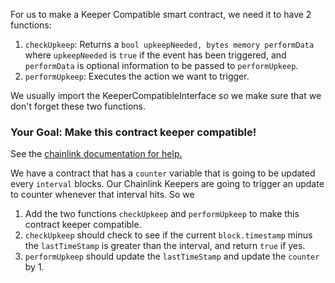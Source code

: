 For us to make a Keeper Compatible smart contract, we need it to have 2 functions:

1. `checkUpkeep`: Returns a `bool upkeepNeeded, bytes memory performData` where `upkeepNeeded` is `true` if the event has been triggered, and `performData` is optional information to be passed to `performUpkeep`.
2. `performUpkeep`: Executes the action we want to trigger.

We usually import the KeeperCompatibleInterface so we make sure that we don't forget these two functions.

### <emoji id="checkered_flag" /> Your Goal: Make this contract keeper compatible!

See the [chainlink documentation for help.](https://docs.chain.link/docs/chainlink-keepers/compatible-contracts/)

We have a contract that has a `counter` variable that is going to be updated every `interval` blocks. Our Chainlink Keepers are going to trigger an update to counter whenever that interval hits. So we 


1. Add the two functions `checkUpkeep` and `performUpkeep` to make this contract keeper compatible. 
2. `checkUpkeep` should check to see if the current `block.timestamp` minus the `lastTimeStamp` is greater than the interval, and return `true` if yes. 
3. `performUpkeep` should update the `lastTimeStamp` and update the `counter` by 1.



